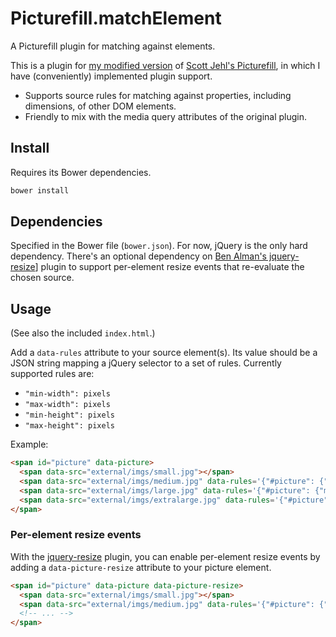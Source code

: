 # Picturefill.matchElement

A Picturefill plugin for matching against elements.

This is a plugin for [my modified version][my-picturefill] of [Scott Jehl's Picturefill][scott-picturefill], in which I have (conveniently) implemented plugin support.

- Supports source rules for matching against properties, including dimensions, of other DOM elements.
- Friendly to mix with the media query attributes of the original plugin.

## Install

Requires its Bower dependencies.

```sh
bower install
```

## Dependencies

Specified in the Bower file (`bower.json`). For now, jQuery is the only hard dependency. There's an optional dependency on [Ben Alman's jquery-resize][jquery-resize]] plugin to support per-element resize events that re-evaluate the chosen source.

## Usage

(See also the included `index.html`.)

Add a `data-rules` attribute to your source element(s). Its value should be a JSON string mapping a jQuery selector to a set of rules. Currently supported rules are:

- `"min-width": pixels`
- `"max-width": pixels`
- `"min-height": pixels`
- `"max-height": pixels`

Example:

```html
<span id="picture" data-picture>
  <span data-src="external/imgs/small.jpg"></span>
  <span data-src="external/imgs/medium.jpg" data-rules='{"#picture": {"min-width": 400}}'></span>
  <span data-src="external/imgs/large.jpg" data-rules='{"#picture": {"min-width": 800}}'></span>
  <span data-src="external/imgs/extralarge.jpg" data-rules='{"#picture": {"min-width": 1000}}'></span>
</span>
```

### Per-element resize events

With the [jquery-resize][jquery-resize] plugin, you can enable per-element resize events by adding a `data-picture-resize` attribute to your picture element.

```html
<span id="picture" data-picture data-picture-resize>
  <span data-src="external/imgs/small.jpg"></span>
  <span data-src="external/imgs/medium.jpg" data-rules='{"#picture": {"min-width": 400}}'></span>
  <!-- ... -->
</span>
```


[my-picturefill]: https://github.com/AndersDJohnson/picturefill (AndersDJohnson's Picturefill)
[scott-picturefill]: https://github.com/scottjehl/picturefill (Scott Jehl's Picturefill)
[jquery-resize]: https://github.com/cowboy/jquery-resize (Cowboy's Picturefill)
